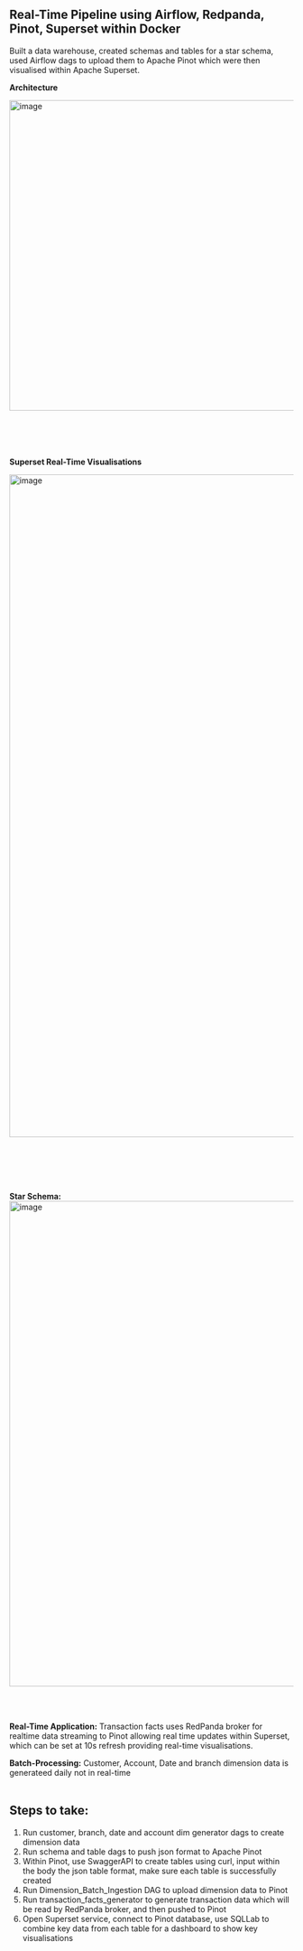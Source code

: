 ## Real-Time Pipeline using Airflow, Redpanda, Pinot, Superset within Docker

Built a data warehouse, created schemas and tables for a star schema, used Airflow dags to upload them to Apache Pinot which were then visualised within Apache Superset. 

**Architecture**

<img width="1474" height="550" alt="image" src="https://github.com/user-attachments/assets/6e3aeec6-5a26-4484-95bb-953756babeaa" />

<br></br>
<br></br>
**Superset Real-Time Visualisations**

<img width="2494" height="1174" alt="image" src="https://github.com/user-attachments/assets/9a35f2aa-aa8c-466c-818e-7a2771b0d243" />

<br></br>
<br></br>

**Star Schema:**
<img width="1000" height="860" alt="image" src="https://github.com/user-attachments/assets/47a6492d-519d-48f4-943a-69f4397701fa" />

<br><br>

**Real-Time Application:**
Transaction facts uses RedPanda broker for realtime data streaming to Pinot allowing real time updates within Superset, which can be set at 10s refresh providing real-time visualisations.

**Batch-Processing:**
Customer, Account, Date and branch dimension data is generateed daily not in real-time
<br></br>

## Steps to take:
1) Run customer, branch, date and account dim generator dags to create dimension data
2) Run schema and table dags to push json format to Apache Pinot
3) Within Pinot, use SwaggerAPI to create tables using curl, input within the body the json table format, make sure each table is successfully created
4) Run Dimension_Batch_Ingestion DAG to upload dimension data to Pinot
5) Run transaction_facts_generator to generate transaction data which will be read by RedPanda broker, and then pushed to Pinot
6) Open Superset service, connect to Pinot database, use SQLLab to combine key data from each table for a dashboard to show key visualisations
